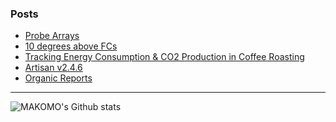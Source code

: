 ### Posts

<!-- BLOG-POST-LIST:START -->
- [Probe Arrays](https://artisan-roasterscope.blogspot.com/2021/10/probe-arrays.html)
- [10 degrees above FCs](https://artisan-roasterscope.blogspot.com/2021/09/10-degrees-above-fcs.html)
- [Tracking Energy Consumption & CO2 Production in Coffee Roasting](https://artisan-roasterscope.blogspot.com/2021/07/tracking-energy-consumption-co2.html)
- [Artisan v2.4.6](https://artisan-roasterscope.blogspot.com/2021/07/artisan-v246.html)
- [Organic Reports](https://doc.artisan.plus/updates/organic-reports/)
<!-- BLOG-POST-LIST:END -->

---

<img align="left" alt="MAKOMO's Github stats" src="https://github-readme-stats.vercel.app/api?username=MAKOMO&show_icons=true&hide_border=true&count_private=true" />
